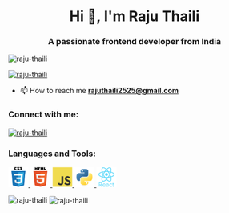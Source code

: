 <h1 align="center">Hi 👋, I'm Raju Thaili</h1>
<h3 align="center">A passionate frontend developer from India</h3>

<p align="left"> <img src="https://komarev.com/ghpvc/?username=raju-thaili&label=Profile%20views&color=0e75b6&style=flat" alt="raju-thaili" /> </p>

<p align="left"> <a href="https://github.com/ryo-ma/github-profile-trophy"><img src="https://github-profile-trophy.vercel.app/?username=raju-thaili" alt="raju-thaili" /></a> </p>

- 📫 How to reach me **rajuthaili2525@gmail.com**

<h3 align="left">Connect with me:</h3>
<p align="left">
<a href="https://linkedin.com/in/raju-thaili" target="blank"><img align="center" src="https://raw.githubusercontent.com/rahuldkjain/github-profile-readme-generator/master/src/images/icons/Social/linked-in-alt.svg" alt="raju-thaili" height="30" width="40" /></a>
</p>

<h3 align="left">Languages and Tools:</h3>
<p align="left"> <a href="https://www.w3schools.com/css/" target="_blank" rel="noreferrer"> <img src="https://raw.githubusercontent.com/devicons/devicon/master/icons/css3/css3-original-wordmark.svg" alt="css3" width="40" height="40"/> </a> <a href="https://www.w3.org/html/" target="_blank" rel="noreferrer"> <img src="https://raw.githubusercontent.com/devicons/devicon/master/icons/html5/html5-original-wordmark.svg" alt="html5" width="40" height="40"/> </a> <a href="https://developer.mozilla.org/en-US/docs/Web/JavaScript" target="_blank" rel="noreferrer"> <img src="https://raw.githubusercontent.com/devicons/devicon/master/icons/javascript/javascript-original.svg" alt="javascript" width="40" height="40"/> </a> <a href="https://www.python.org" target="_blank" rel="noreferrer"> <img src="https://raw.githubusercontent.com/devicons/devicon/master/icons/python/python-original.svg" alt="python" width="40" height="40"/> </a> <a href="https://reactjs.org/" target="_blank" rel="noreferrer"> <img src="https://raw.githubusercontent.com/devicons/devicon/master/icons/react/react-original-wordmark.svg" alt="react" width="40" height="40"/> </a> </p>

<p><img align="left" src="https://github-readme-stats.vercel.app/api/top-langs?username=raju-thaili&show_icons=true&locale=en&layout=compact" alt="raju-thaili" /></p>

<p>&nbsp;<img align="center" src="https://github-readme-stats.vercel.app/api?username=raju-thaili&show_icons=true&locale=en" alt="raju-thaili" /></p>

